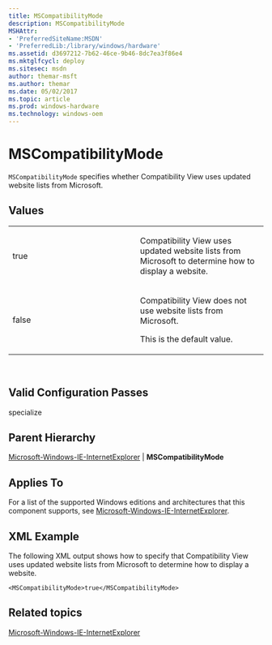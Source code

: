 ```yaml
---
title: MSCompatibilityMode
description: MSCompatibilityMode
MSHAttr:
- 'PreferredSiteName:MSDN'
- 'PreferredLib:/library/windows/hardware'
ms.assetid: d3697212-7b62-46ce-9b46-8dc7ea3f86e4
ms.mktglfcycl: deploy
ms.sitesec: msdn
author: themar-msft
ms.author: themar
ms.date: 05/02/2017
ms.topic: article
ms.prod: windows-hardware
ms.technology: windows-oem
---
```


# MSCompatibilityMode


`MSCompatibilityMode` specifies whether Compatibility View uses updated website lists from Microsoft.

## Values


<table>
<colgroup>
<col width="50%" />
<col width="50%" />
</colgroup>
<tbody>
<tr class="odd">
<td><p>true</p></td>
<td><p>Compatibility View uses updated website lists from Microsoft to determine how to display a website.</p></td>
</tr>
<tr class="even">
<td><p>false</p></td>
<td><p>Compatibility View does not use website lists from Microsoft.</p>
<p>This is the default value.</p></td>
</tr>
</tbody>
</table>

 

## Valid Configuration Passes


specialize

## Parent Hierarchy


[Microsoft-Windows-IE-InternetExplorer](microsoft-windows-ie-internetexplorer.md) | **MSCompatibilityMode**

## Applies To


For a list of the supported Windows editions and architectures that this component supports, see [Microsoft-Windows-IE-InternetExplorer](microsoft-windows-ie-internetexplorer.md).

## XML Example


The following XML output shows how to specify that Compatibility View uses updated website lists from Microsoft to determine how to display a website.

```
<MSCompatibilityMode>true</MSCompatibilityMode>
```

## Related topics


[Microsoft-Windows-IE-InternetExplorer](microsoft-windows-ie-internetexplorer.md)

 

 







